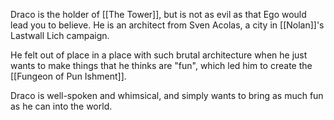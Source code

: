 Draco is the holder of [[The Tower]], but is not as evil as that Ego would lead you to believe. He is an architect from Sven Acolas, a city in [[Nolan]]'s Lastwall Lich campaign.

He felt out of place in a place with such brutal architecture when he just wants to make things that he thinks are "fun", which led him to create the [[Fungeon of Pun Ishment]].

Draco is well-spoken and whimsical, and simply wants to bring as much fun as he can into the world.